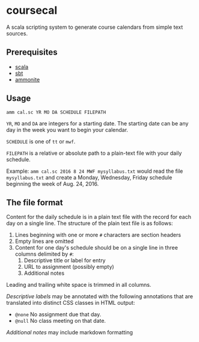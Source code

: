 # coursecal

A scala scripting system to generate course calendars from simple text sources.


## Prerequisites

- [scala](http://www.scala-lang.org/)
- [sbt](http://www.scala-sbt.org/)
- [ammonite](http://www.lihaoyi.com/Ammonite/)

## Usage

    amm cal.sc YR MO DA SCHEDULE FILEPATH

`YR`, `MO` and `DA` are integers for a starting date.  The starting date can be any day in the week you want to begin your calendar.

`SCHEDULE` is one of `tt` or `mwf`.

`FILEPATH` is a relative or absolute path to a plain-text file with your daily schedule.

Example: `amm cal.sc 2016 8 24 MWF mysyllabus.txt` would read the file `mysyllabus.txt` and create a Monday, Wednesday, Friday schedule beginning the week of Aug. 24, 2016.



## The file format

Content for the daily schedule is in a plain text file with the record for each day on a single line. The structure of the plain text file is as follows:

1. Lines beginning with one or more `#` characters are section headers
2. Empty lines are omitted
3. Content for one day's schedule should be on a single line in three columns delimited by `#`:
    1. Descriptive title or label for entry
    2. URL to assignment (possibly empty)
    3. Additional notes

Leading and trailing white space is trimmed in all columns.

*Descriptive labels* may be annotated with the following annotations that are translated into distinct CSS classes in HTML output:

- `@none` No assignment due that day.
- `@null` No class meeting on that date.


*Additional notes* may include markdown formatting
